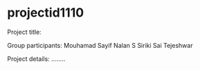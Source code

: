 # projectid1110

Project title:



Group participants:
Mouhamad Sayif
Nalan S
Siriki Sai Tejeshwar

Project details:
........
